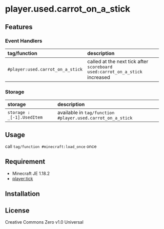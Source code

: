 player.used.carrot_on_a_stick
==

## Features

### Event Handlers

|tag/function|description|
|:--|:--|
|`#player:used.carrot_on_a_stick`|called at the next tick after `scoreboard used:carrot_on_a_stick` increased|

### Storage

|storage|description|
|:--|:--|
|`storage : _[-1].UsedItem`|available in `tag/function #player.used.carrot_on_a_stick`|

## Usage

call `tag/function #minecraft:load_once` once

## Requirement

- Minecraft JE 1.18.2
- [player.tick](https://github.com/a-happin/player-datapacks/tree/master/01.player.tick)

## Installation

## License
Creative Commons Zero v1.0 Universal
